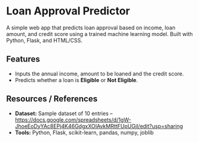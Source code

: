 # Loan Approval Predictor

A simple web app that predicts loan approval based on income, loan amount, and credit score using a trained machine learning model. Built with Python, Flask, and HTML/CSS.

## Features
- Inputs the annual income, amount to be loaned and the credit score.
- Predicts whether a loan is **Eligible** or **Not Eligible**.

## Resources / References
- **Dataset:** Sample dataset of 10 entries – https://docs.google.com/spreadsheets/d/1gW-JhoeEoDyYAc8EPj4K46GdgxXOIAvkMRttFUpUGjI/edit?usp=sharing
- **Tools:** Python, Flask, scikit-learn, pandas, numpy, joblib 
